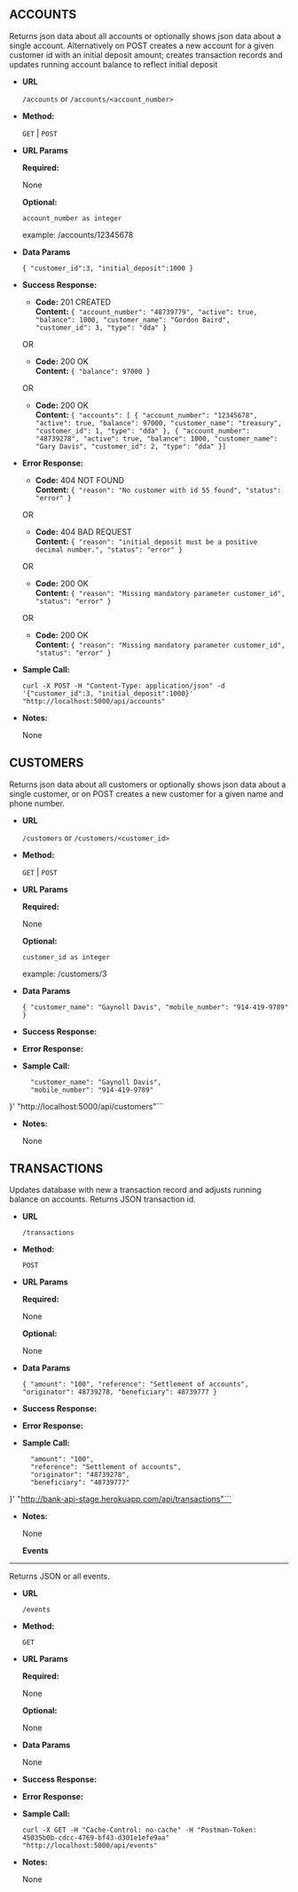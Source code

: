 **ACCOUNTS**
----
  Returns json data about all accounts or optionally shows json data about a single account.  Alternatively on POST creates a new account for a given customer id with an initial deposit amount; creates transaction records and updates running account balance to reflect initial deposit

* **URL**

  `/accounts` or `/accounts/<account_number>`

* **Method:**

  `GET` | `POST` 
  
*  **URL Params**

   **Required:**
 
   None

   **Optional:**
 
   `account_number as integer`  

   example: /accounts/12345678

* **Data Params**

  `{
  "customer_id":3,
  "initial_deposit":1000
  }`

* **Success Response:**
  
  * **Code:** 201 CREATED <br />
    **Content:** `{
                  "account_number": "48739779",
                  "active": true,
                  "balance": 1000,
                  "customer_name": "Gordon Baird",
                  "customer_id": 3,
                  "type": "dda"
                  }`

  OR
  
  * **Code:** 200 OK <br />
    **Content:** `{
                  "balance": 97000
                  }`

  OR
  
  * **Code:** 200 OK <br />
    **Content:** `{
  "accounts": [
    {
      "account_number": "12345678",
      "active": true,
      "balance": 97000,
      "customer_name": "treasury",
      "customer_id": 1,
      "type": "dda"
    },
    {
      "account_number": "48739278",
      "active": true,
      "balance": 1000,
      "customer_name": "Gary Davis",
      "customer_id": 2,
      "type": "dda"
    }]`

* **Error Response:**

  * **Code:** 404 NOT FOUND <br />
    **Content:** `{
                  "reason": "No customer with id 55 found",
                  "status": "error"
                }`

  OR

  * **Code:** 404 BAD REQUEST <br />
    **Content:** `{
                  "reason": "initial_deposit must be a positive decimal number.",
                  "status": "error"
                }`

  OR

  * **Code:** 200 OK <br />
    **Content:** `{
                  "reason": "Missing mandatory parameter customer_id",
                  "status": "error"
                }`

  OR

  * **Code:** 200 OK <br />
    **Content:** `{
                  "reason": "Missing mandatory parameter customer_id",
                  "status": "error"
                }`

* **Sample Call:**



  `curl -X POST -H "Content-Type: application/json" -d '{"customer_id":3,
"initial_deposit":1000}' "http://localhost:5000/api/accounts"`

* **Notes:**

  None  

**CUSTOMERS**
----
  Returns json data about all customers or optionally shows json data about a single customer, or on POST creates a new customer for a given name and phone number.

* **URL**

  `/customers` or `/customers/<customer_id>`

* **Method:**

  `GET` | `POST` 
  
*  **URL Params**

   **Required:**
 
   None

   **Optional:**
 
   `customer_id as integer`  

   example: /customers/3

* **Data Params**

  `{
    "customer_name": "Gaynoll Davis",
    "mobile_number": "914-419-9789"
  }`  

* **Success Response:**  

* **Error Response:**

* **Sample Call:**  

  ```curl -X POST -H "Content-Type: application/json" -d '{
    "customer_name": "Gaynoll Davis",
    "mobile_number": "914-419-9789"
}' "http://localhost:5000/api/customers"```   

* **Notes:**

  None  

**TRANSACTIONS**
----
  Updates database with new a transaction record and adjusts running balance on accounts.  Returns JSON transaction id.

* **URL**

  `/transactions`

* **Method:**

   `POST` 
  
*  **URL Params**

   **Required:**
 
   None

   **Optional:**
 
   None

* **Data Params**

  `{
    "amount": "100",
    "reference": "Settlement of accounts",
    "originator": 48739278,
    "beneficiary": 48739777
}`  

* **Success Response:**  

* **Error Response:**

* **Sample Call:**  

  ```curl -X POST -H "Content-Type: application/json" -H "Cache-Control: no-cache" -H "Postman-Token: 7402ff44-71f3-fc35-0b58-9e3b2516df96" -d '{
    "amount": "100",
    "reference": "Settlement of accounts",
    "originator": "48739278",
    "beneficiary": "48739777"
}' "http://bank-api-stage.herokuapp.com/api/transactions"```  

* **Notes:**

  None

  **Events**
----
  Returns JSON or all events.

* **URL**

  `/events`

* **Method:**

   `GET` 
  
*  **URL Params**

   **Required:**
 
   None

   **Optional:**
 
   None

* **Data Params**

    None

* **Success Response:**  

* **Error Response:**

* **Sample Call:**  

  ```curl -X GET -H "Cache-Control: no-cache" -H "Postman-Token: 45035b0b-cdcc-4769-bf43-d301e1efe9aa" "http://localhost:5000/api/events"```  

* **Notes:**

  None